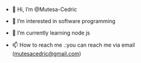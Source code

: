 - 👋 Hi, I’m @Mutesa-Cedric
- 👀 I’m interested in software programming
- 🌱 I’m currently learning node js 

- 📫 How to reach me .:you can reach me via email (mutesacedric@gmail.com)

<!---
Mutesa-Cedric/Mutesa-Cedric is a ✨ special ✨ repository because its `README.md` (this file) appears on your GitHub profile.
You can click the Preview link to take a look at your changes.
--->

